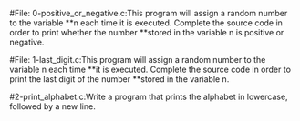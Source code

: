 #File: 0-positive_or_negative.c:This program will assign a random number to the variable
**n each time it is executed. Complete the source code in order to print whether the number
**stored in the variable n is positive or negative.

#File: 1-last_digit.c:This program will assign a random number to the variable n each time
**it is executed. Complete the source code in order to print the last digit of the number
**stored in the variable n.

#2-print_alphabet.c:Write a program that prints the alphabet in lowercase, followed by a new line.